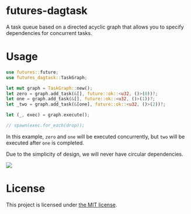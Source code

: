 # futures-dagtask

A task queue based on a directed acyclic graph
that allows you to specify dependencies for concurrent tasks.

# Usage

```rust
use futures::future;
use futures_dagtask::TaskGraph;

let mut graph = TaskGraph::new();
let zero = graph.add_task(&[], future::ok::<u32, ()>(0))?;
let one = graph.add_task(&[], future::ok::<u32, ()>(1))?;
let _two = graph.add_task(&[one], future::ok::<u32, ()>(2))?;

let (_, exec) = graph.execute();

// spawn(exec.for_each(drop));
```

In this example, `zero` and `one` will be executed concurrently,
but `two` will be executed after `one` is completed.

Due to the simplicity of design, we will never have circular dependencies.

![](https://upload.wikimedia.org/wikipedia/commons/c/c6/Topological_Ordering.svg)

# License

This project is licensed under [the MIT license](LICENSE).
